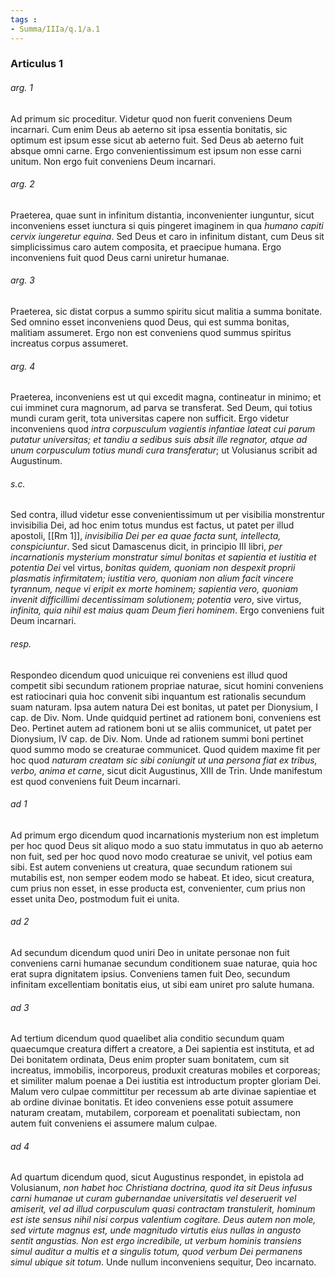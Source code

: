 ```yaml
---
tags : 
- Summa/IIIa/q.1/a.1
---
```


### Articulus 1

###### arg. 1
Ad primum sic proceditur. Videtur quod non fuerit conveniens Deum incarnari. Cum enim Deus ab aeterno sit ipsa essentia bonitatis, sic optimum est ipsum esse sicut ab aeterno fuit. Sed Deus ab aeterno fuit absque omni carne. Ergo convenientissimum est ipsum non esse carni unitum. Non ergo fuit conveniens Deum incarnari.

###### arg. 2
Praeterea, quae sunt in infinitum distantia, inconvenienter iunguntur, sicut inconveniens esset iunctura si quis pingeret imaginem in qua *humano capiti cervix iungeretur equina*. Sed Deus et caro in infinitum distant, cum Deus sit simplicissimus caro autem composita, et praecipue humana. Ergo inconveniens fuit quod Deus carni uniretur humanae.

###### arg. 3
Praeterea, sic distat corpus a summo spiritu sicut malitia a summa bonitate. Sed omnino esset inconveniens quod Deus, qui est summa bonitas, malitiam assumeret. Ergo non est conveniens quod summus spiritus increatus corpus assumeret.

###### arg. 4
Praeterea, inconveniens est ut qui excedit magna, contineatur in minimo; et cui imminet cura magnorum, ad parva se transferat. Sed Deum, qui totius mundi curam gerit, tota universitas capere non sufficit. Ergo videtur inconveniens quod *intra corpusculum vagientis infantiae lateat cui parum putatur universitas; et tandiu a sedibus suis absit ille regnator, atque ad unum corpusculum totius mundi cura transferatur*; ut Volusianus scribit ad Augustinum.

###### s.c.
Sed contra, illud videtur esse convenientissimum ut per visibilia monstrentur invisibilia Dei, ad hoc enim totus mundus est factus, ut patet per illud apostoli, [[Rm 1]], *invisibilia Dei per ea quae facta sunt, intellecta, conspiciuntur*. Sed sicut Damascenus dicit, in principio III libri, *per incarnationis mysterium monstratur simul bonitas et sapientia et iustitia et potentia Dei* vel virtus, *bonitas quidem, quoniam non despexit proprii plasmatis infirmitatem; iustitia vero, quoniam non alium facit vincere tyrannum, neque vi eripit ex morte hominem; sapientia vero, quoniam invenit difficillimi decentissimam solutionem; potentia vero*, sive virtus, *infinita, quia nihil est maius quam Deum fieri hominem*. Ergo conveniens fuit Deum incarnari.

###### resp.
Respondeo dicendum quod unicuique rei conveniens est illud quod competit sibi secundum rationem propriae naturae, sicut homini conveniens est ratiocinari quia hoc convenit sibi inquantum est rationalis secundum suam naturam. Ipsa autem natura Dei est bonitas, ut patet per Dionysium, I cap. de Div. Nom. Unde quidquid pertinet ad rationem boni, conveniens est Deo. Pertinet autem ad rationem boni ut se aliis communicet, ut patet per Dionysium, IV cap. de Div. Nom. Unde ad rationem summi boni pertinet quod summo modo se creaturae communicet. Quod quidem maxime fit per hoc quod *naturam creatam sic sibi coniungit ut una persona fiat ex tribus, verbo, anima et carne*, sicut dicit Augustinus, XIII de Trin. Unde manifestum est quod conveniens fuit Deum incarnari.

###### ad 1
Ad primum ergo dicendum quod incarnationis mysterium non est impletum per hoc quod Deus sit aliquo modo a suo statu immutatus in quo ab aeterno non fuit, sed per hoc quod novo modo creaturae se univit, vel potius eam sibi. Est autem conveniens ut creatura, quae secundum rationem sui mutabilis est, non semper eodem modo se habeat. Et ideo, sicut creatura, cum prius non esset, in esse producta est, convenienter, cum prius non esset unita Deo, postmodum fuit ei unita.

###### ad 2
Ad secundum dicendum quod uniri Deo in unitate personae non fuit conveniens carni humanae secundum conditionem suae naturae, quia hoc erat supra dignitatem ipsius. Conveniens tamen fuit Deo, secundum infinitam excellentiam bonitatis eius, ut sibi eam uniret pro salute humana.

###### ad 3
Ad tertium dicendum quod quaelibet alia conditio secundum quam quaecumque creatura differt a creatore, a Dei sapientia est instituta, et ad Dei bonitatem ordinata, Deus enim propter suam bonitatem, cum sit increatus, immobilis, incorporeus, produxit creaturas mobiles et corporeas; et similiter malum poenae a Dei iustitia est introductum propter gloriam Dei. Malum vero culpae committitur per recessum ab arte divinae sapientiae et ab ordine divinae bonitatis. Et ideo conveniens esse potuit assumere naturam creatam, mutabilem, corpoream et poenalitati subiectam, non autem fuit conveniens ei assumere malum culpae.

###### ad 4
Ad quartum dicendum quod, sicut Augustinus respondet, in epistola ad Volusianum, *non habet hoc Christiana doctrina, quod ita sit Deus infusus carni humanae ut curam gubernandae universitatis vel deseruerit vel amiserit, vel ad illud corpusculum quasi contractam transtulerit, hominum est iste sensus nihil nisi corpus valentium cogitare. Deus autem non mole, sed virtute magnus est, unde magnitudo virtutis eius nullas in angusto sentit angustias. Non est ergo incredibile, ut verbum hominis transiens simul auditur a multis et a singulis totum, quod verbum Dei permanens simul ubique sit totum*. Unde nullum inconveniens sequitur, Deo incarnato.

